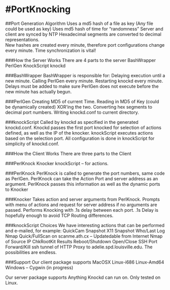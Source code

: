 #PortKnocking
============

##Port Generation Algorithm
Uses a md5 hash of a file as key (Any file could be used as key)
Uses md5 hash of time for “randomness”
Server and client are synced by NTP
Hexadecimal segments are converted to decimal representations.  
New hashes are created every minute, therefore port configurations change every minute.
Time synchronization is vital!


###How the Server Works
There are 4 parts to the server
BashWrapper
PerlGen
KnockScript
knockd

###BashWrapper
BashWrapper is responsible for:
Delaying execution until a new minute.
Calling PerlGen every minute.
Restarting knockd every minute.
Delays must be added to make sure PerlGen does not execute before the new minute has actually begun.

###PerlGen
Creating MD5 of current Time.
Reading in MD5 of Key (could be dynamically created)
XOR’ing the two.
Converting hex segments to decimal port numbers.
Writing knockd.conf to current directory.

###knockScript
Called by knockd as specified in the generated knockd.conf.
Knockd passes the first port knocked for selection of actions defined, as well as the IP of the knocker.
knockScript executes actions based on the selection port.
All configuration is done in knockScript for simplicity of knockd.conf.

###How the Client Works
There are three parts to the Client

###PerlKnock
Knocker
knockScript – for actions.

###PerlKnock
PerlKnock is called to generate the port numbers, same code as PerlGen.
PerlKnock can take the Action Port and server address as an argument.
PerlKnock passes this information as well as the dynamic ports to Knocker

###Knocker
Takes action and server arguments from PerlKnock.
Prompts with menu of actions and request for server address if no arguments are passed.
Performs Knocking with .1s delay between each port.
.1s Delay is hopefully enough to avoid TCP Routing differences.

###knockScript Choices
We have interesting actions that can be performed and e-mailed, for example:
QuickCam Snapshot
X11 Snapshot
Who/Last Log
Nmap Quick/FullScan on scanme.ath.cx – Updatedable from Internet
Nmap of Source IP
ChkRootKit Results
Reboot/Shutdown
Open/Close SSH Port
Forward/Kill ssh tunnel of HTTP Proxy to adelie.spd.louisville.edu.
The possibilities are endless.

###Support
Our client package supports
MacOSX
Linux-i686
Linux-Amd64
Windows – Cygwin (in progress)

Our server package supports
Anything Knockd can run on.
Only tested on Linux.
